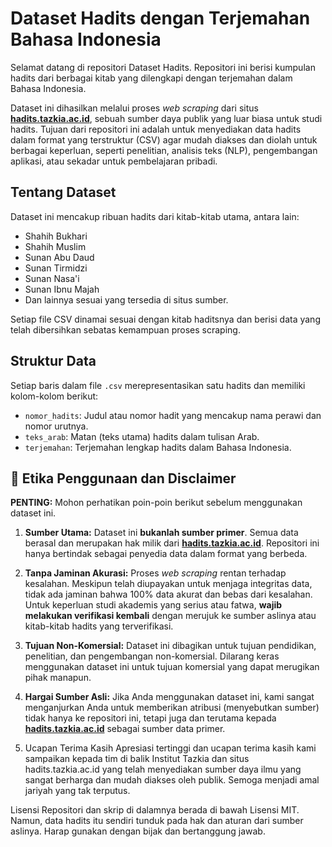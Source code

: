 # Dataset Hadits dengan Terjemahan Bahasa Indonesia

Selamat datang di repositori Dataset Hadits. Repositori ini berisi kumpulan hadits dari berbagai kitab yang dilengkapi dengan terjemahan dalam Bahasa Indonesia.

Dataset ini dihasilkan melalui proses *web scraping* dari situs **[hadits.tazkia.ac.id](https://hadits.tazkia.ac.id/)**, sebuah sumber daya publik yang luar biasa untuk studi hadits. Tujuan dari repositori ini adalah untuk menyediakan data hadits dalam format yang terstruktur (CSV) agar mudah diakses dan diolah untuk berbagai keperluan, seperti penelitian, analisis teks (NLP), pengembangan aplikasi, atau sekadar untuk pembelajaran pribadi.

## Tentang Dataset

Dataset ini mencakup ribuan hadits dari kitab-kitab utama, antara lain:
- Shahih Bukhari
- Shahih Muslim
- Sunan Abu Daud
- Sunan Tirmidzi
- Sunan Nasa'i
- Sunan Ibnu Majah
- Dan lainnya sesuai yang tersedia di situs sumber.

Setiap file CSV dinamai sesuai dengan kitab haditsnya dan berisi data yang telah dibersihkan sebatas kemampuan proses scraping.

## Struktur Data

Setiap baris dalam file `.csv` merepresentasikan satu hadits dan memiliki kolom-kolom berikut:

-   `nomor_hadits`: Judul atau nomor hadit yang mencakup nama perawi dan nomor urutnya.
-   `teks_arab`: Matan (teks utama) hadits dalam tulisan Arab.
-   `terjemahan`: Terjemahan lengkap hadits dalam Bahasa Indonesia.

## 📜 Etika Penggunaan dan Disclaimer

**PENTING:** Mohon perhatikan poin-poin berikut sebelum menggunakan dataset ini.

1.  **Sumber Utama:** Dataset ini **bukanlah sumber primer**. Semua data berasal dan merupakan hak milik dari **[hadits.tazkia.ac.id](https://hadits.tazkia.ac.id/)**. Repositori ini hanya bertindak sebagai penyedia data dalam format yang berbeda.

2.  **Tanpa Jaminan Akurasi:** Proses *web scraping* rentan terhadap kesalahan. Meskipun telah diupayakan untuk menjaga integritas data, tidak ada jaminan bahwa 100% data akurat dan bebas dari kesalahan. Untuk keperluan studi akademis yang serius atau fatwa, **wajib melakukan verifikasi kembali** dengan merujuk ke sumber aslinya atau kitab-kitab hadits yang terverifikasi.

3.  **Tujuan Non-Komersial:** Dataset ini dibagikan untuk tujuan pendidikan, penelitian, dan pengembangan non-komersial. Dilarang keras menggunakan dataset ini untuk tujuan komersial yang dapat merugikan pihak manapun.

4.  **Hargai Sumber Asli:** Jika Anda menggunakan dataset ini, kami sangat menganjurkan Anda untuk memberikan atribusi (menyebutkan sumber) tidak hanya ke repositori ini, tetapi juga dan terutama kepada **[hadits.tazkia.ac.id](https://hadits.tazkia.ac.id/)** sebagai sumber data primer.

5.  Ucapan Terima Kasih
Apresiasi tertinggi dan ucapan terima kasih kami sampaikan kepada tim di balik Institut Tazkia dan situs hadits.tazkia.ac.id yang telah menyediakan sumber daya ilmu yang sangat berharga dan mudah diakses oleh publik. Semoga menjadi amal jariyah yang tak terputus.

Lisensi
Repositori dan skrip di dalamnya berada di bawah Lisensi MIT. Namun, data hadits itu sendiri tunduk pada hak dan aturan dari sumber aslinya. Harap gunakan dengan bijak dan bertanggung jawab.
